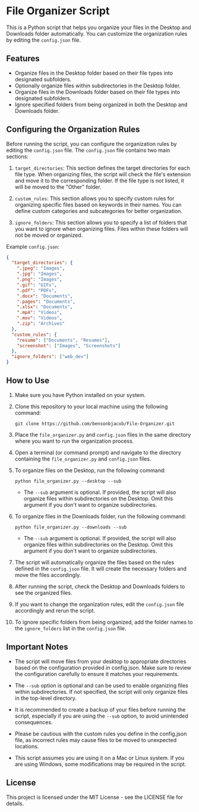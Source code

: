 # File Organizer Script

This is a Python script that helps you organize your files in the Desktop and Downloads folder automatically. You can customize the organization rules by editing the `config.json` file.

## Features

- Organize files in the Desktop folder based on their file types into designated subfolders.
- Optionally organize files within subdirectories in the Desktop folder.
- Organize files in the Downloads folder based on their file types into designated subfolders.
- Ignore specified folders from being organized in both the Desktop and Downloads folder.

## Configuring the Organization Rules

Before running the script, you can configure the organization rules by editing the `config.json` file. The `config.json` file contains two main sections:

1. `target_directories`: This section defines the target directories for each file type. When organizing files, the script will check the file's extension and move it to the corresponding folder. If the file type is not listed, it will be moved to the "Other" folder.

2. `custom_rules`: This section allows you to specify custom rules for organizing specific files based on keywords in their names. You can define custom categories and subcategories for better organization.

3. `ignore_folders`: This section allows you to specify a list of folders that you want to ignore when organizing files. Files within these folders will not be moved or organized.

Example `config.json`:

```json
{
  "target_directories": {
    ".jpeg": "Images",
    ".jpg": "Images",
    ".png": "Images",
    ".gif": "GIFs",
    ".pdf": "PDFs",
    ".docx": "Documents",
    ".pages": "Documents",
    ".xlsx": "Documents",
    ".mp4": "Videos",
    ".mov": "Videos",
    ".zip": "Archives"
  },
  "custom_rules": {
    "resume": ["Documents", "Resumes"],
    "screenshot": ["Images", "Screenshots"]
  },
  "ignore_folders": ["web_dev"]
}
```

## How to Use

1. Make sure you have Python installed on your system.

2. Clone this repository to your local machine using the following command:

    ```git clone https://github.com/bensonbjacob/File-Organizer.git```

3. Place the `file_organizer.py` and `config.json` files in the same directory where you want to run the organization process.

4. Open a terminal (or command prompt) and navigate to the directory containing the `file_organizer.py` and `config.json` files.

5. To organize files on the Desktop, run the following command:

    ```python file_organizer.py --desktop --sub```


      * The `--sub` argument is optional. If provided, the script will also organize files within subdirectories on the Desktop. Omit this argument if you don't want to organize subdirectories.

6. To organize files in the Downloads folder, run the following command:

    ```python file_organizer.py --downloads --sub```

      * The `--sub` argument is optional. If provided, the script will also organize files within subdirectories on the Desktop. Omit this argument if you don't want to organize subdirectories.

7. The script will automatically organize the files based on the rules defined in the `config.json` file. It will create the necessary folders and move the files accordingly.

8. After running the script, check the Desktop and Downloads folders to see the organized files.

9. If you want to change the organization rules, edit the `config.json` file accordingly and rerun the script.

10. To ignore specific folders from being organized, add the folder names to the `ignore_folders` list in the `config.json` file.

## Important Notes
* The script will move files from your desktop to appropriate directories based on the configuration provided in config.json. Make sure to review the configuration carefully to ensure it matches your requirements.

* The ```--sub``` option is optional and can be used to enable organizing files within subdirectories. If not specified, the script will only organize files in the top-level directory.

* It is recommended to create a backup of your files before running the script, especially if you are using the ```--sub``` option, to avoid unintended consequences.

* Please be cautious with the custom rules you define in the config.json file, as incorrect rules may cause files to be moved to unexpected locations.

* This script assumes you are using it on a Mac or Linux system. If you are using Windows, some modifications may be required in the script.

## License
This project is licensed under the MIT License - see the LICENSE file for details.